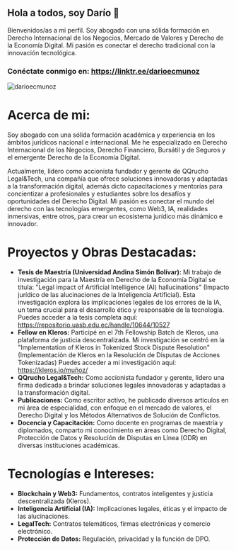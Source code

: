 ## Hola a todos, soy Darío 👋

Bienvenidos/as a mi perfil.
Soy abogado con una sólida formación en Derecho Internacional de los Negocios, Mercado de Valores y Derecho de la Economía Digital. Mi pasión es conectar el derecho tradicional con la innovación tecnológica.

### Conéctate conmigo en: https://linktr.ee/darioecmunoz

![darioecmunoz](https://github.com/user-attachments/assets/3ea29df6-6832-488a-9016-a5f16c742e72)

# Acerca de mi:
Soy abogado con una sólida formación académica y experiencia en los ámbitos jurídicos nacional e internacional. Me he especializado en Derecho Internacional de los Negocios, Derecho Financiero, Bursátil y de Seguros y el emergente Derecho de la Economía Digital.

Actualmente, lidero como accionista fundador y gerente de QQrucho Legal&Tech, una compañía que ofrece soluciones innovadoras y adaptadas a la transformación digital, además dicto capacitaciones y mentorías para concientizar a profesionales y estudiantes sobre los desafíos y oportunidades del Derecho Digital. Mi pasión es conectar el mundo del derecho con las tecnologías emergentes, como Web3, IA, realidades inmersivas, entre otros, para crear un ecosistema jurídico más dinámico e innovador.

# Proyectos y Obras Destacadas:
- **Tesis de Maestría (Universidad Andina Simón Bolívar):** Mi trabajo de investigación para la Maestría en Derecho de la Economía Digital se titula: "Legal impact of Artificial Intelligence (AI) hallucinations" (Impacto jurídico de las alucinaciones de la Inteligencia Artificial). Esta investigación explora las implicaciones legales de los errores de la IA, un tema crucial para el desarrollo ético y responsable de la tecnología. Puedes acceder a la tesis completa aquí: https://repositorio.uasb.edu.ec/handle/10644/10527
- **Fellow en Kleros:** Participé en el 7th Fellowship Batch de Kleros, una plataforma de justicia descentralizada. Mi investigación se centró en la "Implementation of Kleros in Tokenized Stock Dispute Resolution" (Implementación de Kleros en la Resolución de Disputas de Acciones Tokenizadas) Puedes acceder a mi investigación aquí: https://kleros.io/muñoz/
- **QQrucho Legal&Tech:** Como accionista fundador y gerente, lidero una firma dedicada a brindar soluciones legales innovadoras y adaptadas a la transformación digital.
- **Publicaciones:** Como escritor activo, he publicado diversos artículos en mi área de especialidad, con enfoque en el mercado de valores, el Derecho Digital y los Métodos Alternativos de Solución de Conflictos.
- **Docencia y Capacitación:** Como docente en programas de maestría y diplomados, comparto mi conocimiento en áreas como Derecho Digital, Protección de Datos y Resolución de Disputas en Línea (ODR) en diversas instituciones académicas.

# Tecnologías e Intereses:
- **Blockchain y Web3:** Fundamentos, contratos inteligentes y justicia descentralizada (Kleros).
- **Inteligencia Artificial (IA):** Implicaciones legales, éticas y el impacto de las alucinaciones.
- **LegalTech:** Contratos telemáticos, firmas electrónicas y comercio electrónico.
- **Protección de Datos:** Regulación, privacidad y la función de DPO.
